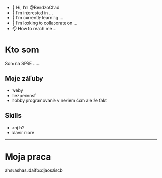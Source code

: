 - 👋 Hi, I’m @BendzoChad
- 👀 I’m interested in ...
- 🌱 I’m currently learning ...
- 💞️ I’m looking to collaborate on ...
- 📫 How to reach me ...

<!---
BendzoChad/BendzoChad is a ✨ special ✨ repository because its `README.md` (this file) appears on your GitHub profile.
You can click the Preview link to take a look at your changes.
--->



# Kto som
Som na SPŠE ......
## Moje záľuby
- weby
- bezpečnosť
- hobby programovanie v neviem čom ale že fakt

## Skills
- anj b2
- klavir more
---
# Moja praca
ahsuashasudaifbsdjaosaiscb
